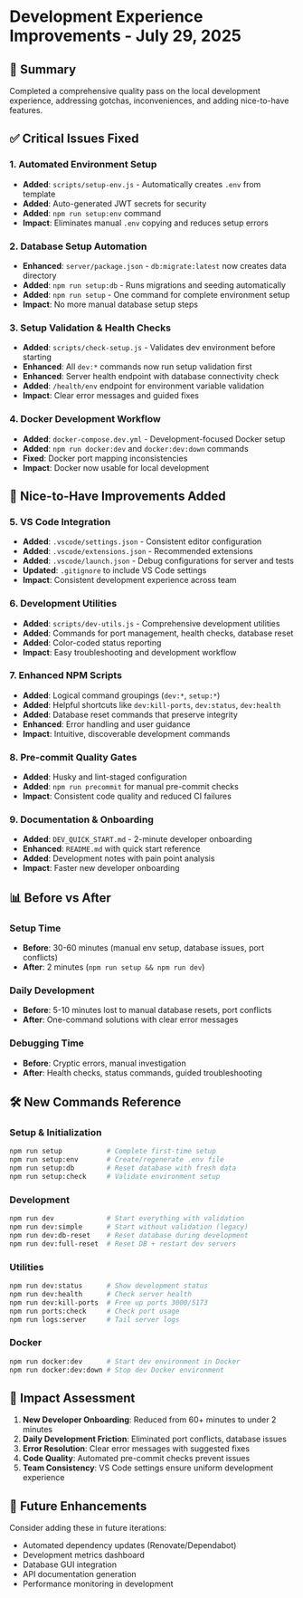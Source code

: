 # Development Experience Improvements - July 29, 2025

## 🎯 Summary

Completed a comprehensive quality pass on the local development experience, addressing gotchas, inconveniences, and adding nice-to-have features.

## ✅ Critical Issues Fixed

### 1. **Automated Environment Setup**
- **Added**: `scripts/setup-env.js` - Automatically creates `.env` from template
- **Added**: Auto-generated JWT secrets for security
- **Added**: `npm run setup:env` command
- **Impact**: Eliminates manual `.env` copying and reduces setup errors

### 2. **Database Setup Automation**
- **Enhanced**: `server/package.json` - `db:migrate:latest` now creates data directory
- **Added**: `npm run setup:db` - Runs migrations and seeding automatically  
- **Added**: `npm run setup` - One command for complete environment setup
- **Impact**: No more manual database setup steps

### 3. **Setup Validation & Health Checks**
- **Added**: `scripts/check-setup.js` - Validates dev environment before starting
- **Enhanced**: All `dev:*` commands now run setup validation first
- **Enhanced**: Server health endpoint with database connectivity check
- **Added**: `/health/env` endpoint for environment variable validation
- **Impact**: Clear error messages and guided fixes

### 4. **Docker Development Workflow**
- **Added**: `docker-compose.dev.yml` - Development-focused Docker setup
- **Added**: `npm run docker:dev` and `docker:dev:down` commands
- **Fixed**: Docker port mapping inconsistencies
- **Impact**: Docker now usable for local development

## 🚀 Nice-to-Have Improvements Added

### 5. **VS Code Integration**
- **Added**: `.vscode/settings.json` - Consistent editor configuration
- **Added**: `.vscode/extensions.json` - Recommended extensions
- **Added**: `.vscode/launch.json` - Debug configurations for server and tests
- **Updated**: `.gitignore` to include VS Code settings
- **Impact**: Consistent development experience across team

### 6. **Development Utilities**
- **Added**: `scripts/dev-utils.js` - Comprehensive development utilities
- **Added**: Commands for port management, health checks, database reset
- **Added**: Color-coded status reporting
- **Impact**: Easy troubleshooting and development workflow

### 7. **Enhanced NPM Scripts**
- **Added**: Logical command groupings (`dev:*`, `setup:*`)
- **Added**: Helpful shortcuts like `dev:kill-ports`, `dev:status`, `dev:health`
- **Added**: Database reset commands that preserve integrity
- **Enhanced**: Error handling and user guidance
- **Impact**: Intuitive, discoverable development commands

### 8. **Pre-commit Quality Gates**
- **Added**: Husky and lint-staged configuration
- **Added**: `npm run precommit` for manual pre-commit checks
- **Impact**: Consistent code quality and reduced CI failures

### 9. **Documentation & Onboarding**
- **Added**: `DEV_QUICK_START.md` - 2-minute developer onboarding
- **Enhanced**: `README.md` with quick start reference
- **Added**: Development notes with pain point analysis
- **Impact**: Faster new developer onboarding

## 📊 Before vs After

### Setup Time
- **Before**: 30-60 minutes (manual env setup, database issues, port conflicts)
- **After**: 2 minutes (`npm run setup && npm run dev`)

### Daily Development
- **Before**: 5-10 minutes lost to manual database resets, port conflicts
- **After**: One-command solutions with clear error messages

### Debugging Time
- **Before**: Cryptic errors, manual investigation
- **After**: Health checks, status commands, guided troubleshooting

## 🛠️ New Commands Reference

### Setup & Initialization
```bash
npm run setup           # Complete first-time setup
npm run setup:env       # Create/regenerate .env file
npm run setup:db        # Reset database with fresh data
npm run setup:check     # Validate environment setup
```

### Development
```bash
npm run dev             # Start everything with validation
npm run dev:simple      # Start without validation (legacy)
npm run dev:db-reset    # Reset database during development
npm run dev:full-reset  # Reset DB + restart dev servers
```

### Utilities
```bash
npm run dev:status      # Show development status
npm run dev:health      # Check server health
npm run dev:kill-ports  # Free up ports 3000/5173
npm run ports:check     # Check port usage
npm run logs:server     # Tail server logs
```

### Docker
```bash
npm run docker:dev      # Start dev environment in Docker
npm run docker:dev:down # Stop dev Docker environment
```

## 🎉 Impact Assessment

1. **New Developer Onboarding**: Reduced from 60+ minutes to under 2 minutes
2. **Daily Development Friction**: Eliminated port conflicts, database issues
3. **Error Resolution**: Clear error messages with suggested fixes
4. **Code Quality**: Automated pre-commit checks prevent issues
5. **Team Consistency**: VS Code settings ensure uniform development experience

## 🔮 Future Enhancements

Consider adding these in future iterations:
- Automated dependency updates (Renovate/Dependabot)
- Development metrics dashboard
- Database GUI integration
- API documentation generation
- Performance monitoring in development